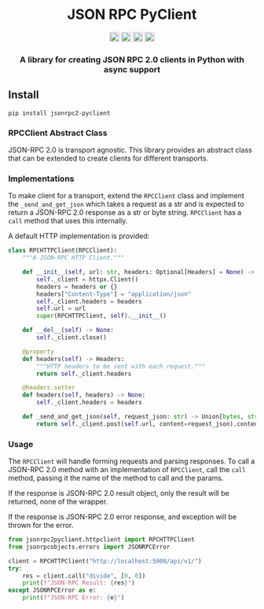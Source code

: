 <div align="center">
<!-- Title: -->
  <h1>JSON RPC PyClient</h1>
<!-- Labels: -->
  <!-- First row: -->
  <img src="https://img.shields.io/badge/License-AGPL%20v3-blue.svg"
   height="20"
   alt="License: AGPL v3">
  <img src="https://img.shields.io/badge/code%20style-black-000000.svg"
   height="20"
   alt="Code style: black">
  <img src="https://img.shields.io/pypi/v/jsonrpc2-pyclient.svg"
   height="20"
   alt="PyPI version">
  <a href="https://gitlab.com/mburkard/jsonrpc-pyclient/-/blob/main/CONTRIBUTING.md">
    <img src="https://img.shields.io/static/v1.svg?label=Contributions&message=Welcome&color=00b250"
     height="20"
     alt="Contributions Welcome">
  </a>
  <h3>A library for creating JSON RPC 2.0 clients in Python with async support</h3>
</div>

## Install

```shell
pip install jsonrpc2-pyclient
```

### RPCClient Abstract Class

JSON-RPC 2.0 is transport agnostic. This library provides an abstract
class that can be extended to create clients for different transports.

### Implementations

To make client for a transport, extend the `RPCClient` class and
implement the `_send_and_get_json` which takes a request as a str and is
expected to return a JSON-RPC 2.0 response as a str or byte string.
`RPCClient` has a `call` method that uses this internally.

A default HTTP implementation is provided:

```python
class RPCHTTPClient(RPCClient):
    """A JSON-RPC HTTP Client."""

    def __init__(self, url: str, headers: Optional[Headers] = None) -> None:
        self._client = httpx.Client()
        headers = headers or {}
        headers["Content-Type"] = "application/json"
        self._client.headers = headers
        self.url = url
        super(RPCHTTPClient, self).__init__()

    def __del__(self) -> None:
        self._client.close()

    @property
    def headers(self) -> Headers:
        """HTTP headers to be sent with each request."""
        return self._client.headers

    @headers.setter
    def headers(self, headers) -> None:
        self._client.headers = headers

    def _send_and_get_json(self, request_json: str) -> Union[bytes, str]:
        return self._client.post(self.url, content=request_json).content
```

### Usage

The `RPCClient` will handle forming requests and parsing responses.
To call a JSON-RPC 2.0 method with an implementation of `RPCClient`,
call the `call` method, passing it the name of the method to call and
the params.

If the response is JSON-RPC 2.0 result object, only the result will be
returned, none of the wrapper.

If the response is JSON-RPC 2.0 error response, and exception will be
thrown for the error.

```python
from jsonrpc2pyclient.httpclient import RPCHTTPClient
from jsonrpcobjects.errors import JSONRPCError

client = RPCHTTPClient("http://localhost:5000/api/v1/")
try:
    res = client.call("divide", [0, 0])
    print(f"JSON-RPC Result: {res}")
except JSONRPCError as e:
    print(f"JSON-RPC Error: {e}")
```
